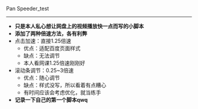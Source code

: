 Pan Speeder_test
***
* __只是本人私心想让网盘上的视频播放快一点而写的小脚本__  
* __添加了两种倍速方法，各有利弊__    
* 点击加速：直接1.25倍速
	- 优点：适配百度页面样式  
	- 缺点：无法调节  
	- 本人看网课1.25倍速刚刚好  
* 滚动条调节：0.25~3倍速
	- 优点：随心调节  
	- 缺点：样式没写，所以看着有点糟心  
	- 有时间应该会考虑优化，就当练手  
* __记录一下自己的第一个脚本qwq__

